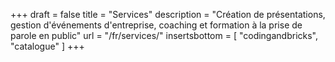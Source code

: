 +++
draft 			= false
title 				= "Services"
description	= "Création de présentations, gestion d'événements d'entreprise, coaching et formation à la prise de parole en public"
url		 			= "/fr/services/"
insertsbottom	= [ "codingandbricks", "catalogue" ]
+++

